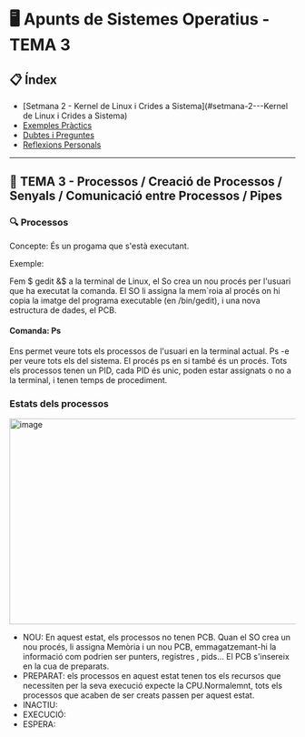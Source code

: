# 🖥️ Apunts de Sistemes Operatius - TEMA 3

## 📋 Índex
- [Setmana 2 - Kernel de Linux i Crides a Sistema](#setmana-2---Kernel de Linux i Crides a Sistema)
- [Exemples Pràctics](#exemples-pràctics)
- [Dubtes i Preguntes](#dubtes-i-preguntes)
- [Reflexions Personals](#reflexions-personals)

---

## 🎯 TEMA 3 - Processos / Creació de Processos / Senyals / Comunicació entre Processos / Pipes

### 🔍 Processos
Concepte:
És un progama que s'està executant.

Exemple:

Fem $ gedit &$ a la terminal de Linux, el So crea un nou procés per l'usuari que ha executat la comanda. El SO li assigna la mem`roia al procés on hi copia la imatge del programa executable (en /bin/gedit), i una nova estructura de dades, el PCB.

#### Comanda: Ps 
Ens permet veure tots els processos de l'usuari en la terminal actual.
Ps -e per veure tots els del sistema. El procés ps en si també és un procés.
Tots els processos tenen un PID, cada PID és unic, poden estar assignats o no a la terminal, i tenen temps de procediment.

### Estats dels processos
<img width="626" height="362" alt="image" src="https://github.com/user-attachments/assets/8a28bf06-a59e-4420-be50-b3f7120bd9c6" />

* NOU: En aquest estat, els processos no tenen PCB. Quan el SO crea un nou procés, li assigna Memòria i un nou PCB, emmagatzemant-hi la informació com podrien ser punters, registres , pids...
El PCB s'insereix en la cua de preparats.
* PREPARAT: els processos en aquest estat tenen tos els recursos que necessiten per la seva execució expecte la CPU.Normalemnt, tots els processos que acaben de ser creats passen per aquest estat.
* INACTIU:
* EXECUCIÓ:
* ESPERA:




